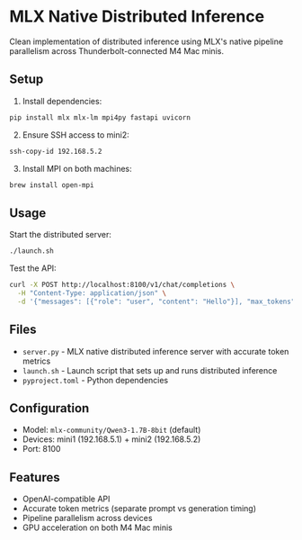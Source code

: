 # MLX Native Distributed Inference

Clean implementation of distributed inference using MLX's native pipeline parallelism across Thunderbolt-connected M4 Mac minis.

## Setup

1. Install dependencies:
```bash
pip install mlx mlx-lm mpi4py fastapi uvicorn
```

2. Ensure SSH access to mini2:
```bash
ssh-copy-id 192.168.5.2
```

3. Install MPI on both machines:
```bash
brew install open-mpi
```

## Usage

Start the distributed server:
```bash
./launch.sh
```

Test the API:
```bash
curl -X POST http://localhost:8100/v1/chat/completions \
  -H "Content-Type: application/json" \
  -d '{"messages": [{"role": "user", "content": "Hello"}], "max_tokens": 50}'
```

## Files

- `server.py` - MLX native distributed inference server with accurate token metrics
- `launch.sh` - Launch script that sets up and runs distributed inference
- `pyproject.toml` - Python dependencies

## Configuration

- Model: `mlx-community/Qwen3-1.7B-8bit` (default)
- Devices: mini1 (192.168.5.1) + mini2 (192.168.5.2)
- Port: 8100

## Features

- OpenAI-compatible API
- Accurate token metrics (separate prompt vs generation timing)
- Pipeline parallelism across devices
- GPU acceleration on both M4 Mac minis
